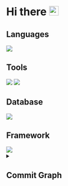 <h1>
  Hi there
  <img src="https://em-content.zobj.net/source/microsoft-teams/363/waving-hand_1f44b.png" width=25 />
</h1>

## Languages
<img src="https://skillicons.dev/icons?i=java,kotlin,dart,py,go,html,css,js,ts,c&perline=5&theme=light" />

## Tools
<img src="https://skillicons.dev/icons?i=idea,androidstudio,vscode,visualstudio,postman,selenium&theme=light" />
<img src="https://skillicons.dev/icons?i=git,github,gradle&theme=light" />

## Database
<img src="https://skillicons.dev/icons?i=mysql,sqlite,mongodb&theme=light" />

## Framework
<img src="https://skillicons.dev/icons?i=spring,flutter,react,svelte,bootstrap,flas&theme=light" />

<details>
<summary><h2>Commit Graph</h2></summary>
<img src="https://github-readme-activity-graph.vercel.app/graph?username=found-cake&theme=react" />
</details>
